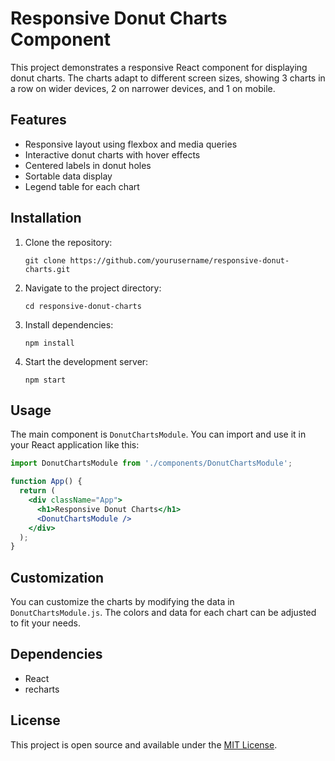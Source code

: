 # Responsive Donut Charts Component

This project demonstrates a responsive React component for displaying donut charts. The charts adapt to different screen sizes, showing 3 charts in a row on wider devices, 2 on narrower devices, and 1 on mobile.

## Features

- Responsive layout using flexbox and media queries
- Interactive donut charts with hover effects
- Centered labels in donut holes
- Sortable data display
- Legend table for each chart

## Installation

1. Clone the repository:
   ```
   git clone https://github.com/yourusername/responsive-donut-charts.git
   ```
2. Navigate to the project directory:
   ```
   cd responsive-donut-charts
   ```
3. Install dependencies:
   ```
   npm install
   ```
4. Start the development server:
   ```
   npm start
   ```

## Usage

The main component is `DonutChartsModule`. You can import and use it in your React application like this:

```jsx
import DonutChartsModule from './components/DonutChartsModule';

function App() {
  return (
    <div className="App">
      <h1>Responsive Donut Charts</h1>
      <DonutChartsModule />
    </div>
  );
}
```

## Customization

You can customize the charts by modifying the data in `DonutChartsModule.js`. The colors and data for each chart can be adjusted to fit your needs.

## Dependencies

- React
- recharts

## License

This project is open source and available under the [MIT License](LICENSE).